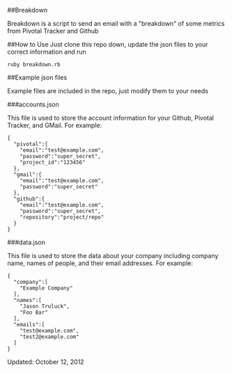 ##Breakdown

Breakdown is a script to send an email with a "breakdown" of some metrics from Pivotal Tracker and Github

##How to Use
Just clone this repo down, update the json files to your correct information and run

    ruby breakdown.rb

##Example json files

Example files are included in the repo, just modify them to your needs

###accounts.json

This file is used to store the account information for your Github, Pivotal Tracker, and GMail. For example:

    {
      "pivotal":{
        "email":"test@example.com",
        "password":"super_secret",
        "project_id":"123456"
      },
      "gmail":{
        "email":"test@example.com",
        "password":"super_secret"
      },
      "github":{
        "email":"test@example.com",
        "password":"super_secret",
        "repository":"project/repo"
      }
    }

###data.json

This file is used to store the data about your company including company name, names of people, and their email addresses. For example:

    {
      "company":[
        "Example Company"
      ],
      "names":[
        "Jason Truluck",
        "Foo Bar"
      ],
      "emails":[
        "test@example.com",
        "test2@example.com"
      ]
    }

Updated: October 12, 2012